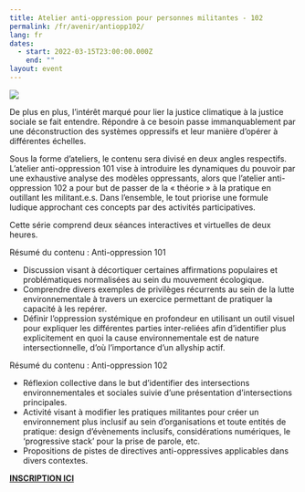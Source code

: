 ```yaml
---
title: Atelier anti-oppression pour personnes militantes - 102
permalink: /fr/avenir/antiopp102/
lang: fr
dates:
  - start: 2022-03-15T23:00:00.000Z
    end: ""
layout: event
---
```

![](/media/antiopp102.png)

De plus en plus, l’intérêt marqué pour lier la justice climatique à la justice sociale se fait entendre. Répondre à ce besoin passe immanquablement par une déconstruction des systèmes oppressifs et leur manière d’opérer à différentes échelles.

Sous la forme d’ateliers, le contenu sera divisé en deux angles respectifs. L’atelier anti-oppression 101 vise à introduire les dynamiques du pouvoir par une exhaustive analyse des modèles oppressants, alors que l’atelier anti-oppression 102 a pour but de passer de la « théorie​​​​​​​ » à la pratique en outillant les militant.e.s. Dans l’ensemble, le tout priorise une formule ludique approchant ces concepts par des activités participatives.

Cette série comprend deux séances interactives et virtuelles de deux heures.

Résumé du contenu : Anti-oppression 101

* Discussion visant à décortiquer certaines affirmations populaires et problématiques normalisées au sein du mouvement écologique.
* Comprendre divers exemples de privilèges récurrents au sein de la lutte environnementale à travers un exercice permettant de pratiquer la capacité à les repérer.
* Définir l’oppression systémique en profondeur en utilisant un outil visuel pour expliquer les différentes parties inter-reliées afin d’identifier plus explicitement en quoi la cause environnementale est de nature intersectionnelle, d’où l’importance d’un allyship actif.

Résumé du contenu : Anti-oppression 102

* Réflexion collective dans le but d’identifier des intersections environnementales et sociales suivie d’une présentation d’intersections principales.
* Activité visant à modifier les pratiques militantes pour créer un environnement plus inclusif au sein d’organisations et toute entités de pratique: design d’évènements inclusifs, considérations numériques, le ‘progressive stack’ pour la prise de parole, etc.
* Propositions de pistes de directives anti-oppressives applicables dans divers contextes.

**[INSCRIPTION ICI](https://us02web.zoom.us/meeting/register/tZAqceyhpjgoEtc9QxP-yRI7aTLM_DIjlCAr)**